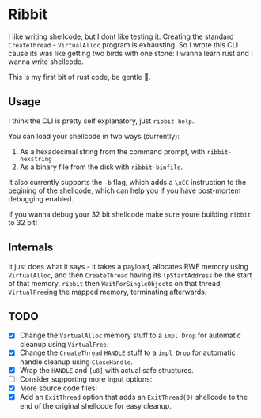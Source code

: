 # Ribbit

I like writing shellcode, but I dont like testing it. Creating the standard `CreateThread` - `VirtualAlloc` program is exhausting. So I wrote this CLI cause its was like getting two birds with one stone: I wanna learn rust and I wanna write shellcode.

This is my first bit of rust code, be gentle 🥺.

## Usage

I think the CLI is pretty self explanatory, just `ribbit help`.

You can load your shellcode in two ways (currently):

1. As a hexadecimal string from the command prompt, with `ribbit-hexstring`
1. As a binary file from the disk with `ribbit-binfile`.

It also currently supports the `-b` flag, which adds a `\xCC` instruction to the begining of the shellcode, which can help you if you have post-mortem debugging enabled.

If you wanna debug your 32 bit shellcode make sure youre building `ribbit` to 32 bit!

## Internals

It just does what it says - it takes a payload, allocates RWE memory using `VirtualAlloc`, and then `CreateThread` having its `lpStartAddress` be the start of that memory. `ribbit` then `WaitForSingleObject`s on that thread, `VirtualFree`ing the mapped memory, terminating afterwards.

## TODO

- [X] Change the `VirtualAlloc` memory stuff to a `impl Drop` for automatic cleanup using `VirtualFree`.
- [X] Change the `CreateThread` `HANDLE` stuff to a `impl Drop` for automatic handle cleanup using `CloseHandle`.
- [X] Wrap the `HANDLE` and `[u8]` with actual safe structures.
- [ ] Consider supporting more input options:
- [X] More source code files!
- [X] Add an `ExitThread` option that adds an `ExitThread(0)` shellcode to the end of the original shellcode for easy cleanup.
